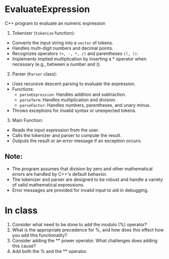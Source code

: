 # EvaluateExpression
C++ program to evaluate an numeric expression

1. Tokenizer (`tokenize` function):
  - Converts the input string into a `vector` of tokens.
  - Handles multi-digit numbers and decimal points.
  - Recognizes operators `(+, -, *, /)` and parentheses `((, ))`.
  - Implements implied multiplication by inserting a * operator when necessary (e.g., between a number and ().
2. Parser (`Parser` class):
  - Uses recursive descent parsing to evaluate the expression.
  - Functions:
    - `parseExpression`: Handles addition and subtraction.
    - `parseTerm`: Handles multiplication and division.
    - `parseFactor`: Handles numbers, parentheses, and unary minus.
  - Throws exceptions for invalid syntax or unexpected tokens.
3. Main Function:
  - Reads the input expression from the user.
  - Calls the tokenizer and parser to compute the result.
  - Outputs the result or an error message if an exception occurs.

## Note:
  - The program assumes that division by zero and other mathematical errors are handled by C++'s default behavior.
  - The tokenizer and parser are designed to be robust and handle a variety of valid mathematical expressions.
  - Error messages are provided for invalid input to aid in debugging.

# In class
1. Consider what need to be done to add the modulo (%) operator?
2. What is the appropriate precedence for %, and how does this effect how you add this functionality?
3. Consider adding the ** power operator.  What challenges does adding this cause?
4. Add both the % and the ** operator.
